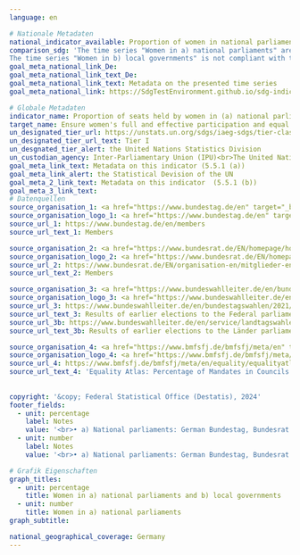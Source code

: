 ```yaml
---
language: en    

# Nationale Metadaten    
national_indicator_available: Proportion of women in national parliaments and local governments    
comparison_sdg: 'The time series "Women in a) national parliaments" are compliant with the global metadata. The disaggregation  "Women in Länder parliaments" is only partly compliant with the global metadata. 
The time series "Women in b) local governments" is not compliant with the global metadata but provides additional information.'    
goal_meta_national_link_De: 
goal_meta_national_link_text_De: 
goal_meta_national_link_text: Metadata on the presented time series
goal_meta_national_link: https://SdgTestEnvironment.github.io/sdg-indicators/public/Meta/5.5.1.pdf    

# Globale Metadaten    
indicator_name: Proportion of seats held by women in (a) national parliaments and (b) local governments    
target_name: Ensure women's full and effective participation and equal opportunities for leadership at all levels of decision-making in political, economic and public life    
un_designated_tier_url: https://unstats.un.org/sdgs/iaeg-sdgs/tier-classification/    
un_designated_tier_url_text: Tier I    
un_desgnated_tier_alert: the United Nations Statistics Division    
un_custodian_agency: Inter-Parliamentary Union (IPU)<br>The United Nations Entity for Gender Equality and the Empowerment of Women (UN Women)    
goal_meta_link_text: Metadata on this indicator (5.5.1 (a))    
goal_meta_link_alert: the Statistical Devision of the UN    
goal_meta_2_link_text: Metadata on this indicator  (5.5.1 (b))    
goal_meta_3_link_text:         
# Datenquellen
source_organisation_1: <a href="https://www.bundestag.de/en" target="_blank"> German Bundestag (Lower chamber) </a>
source_organisation_logo_1: <a href="https://www.bundestag.de/en" target="_blank"><img src="https://sdg-indikatoren.de/public/OrgImgEn/bt.png" alt="Logo bt" style="height:60px; width:148px"/></a>
source_url_1: https://www.bundestag.de/en/members
source_url_text_1: Members

source_organisation_2: <a href="https://www.bundesrat.de/EN/homepage/homepage-node.html" target="_blank"> Bundesrat </a>
source_organisation_logo_2: <a href="https://www.bundesrat.de/EN/homepage/homepage-node.html" target="_blank"><img src="https://sdg-indikatoren.de/public/OrgImgEn/brat.png" alt="Logo brat" style="height:60px; width:148px"/></a>
source_url_2: https://www.bundesrat.de/EN/organisation-en/mitglieder-en/mitglieder-en-node.html
source_url_text_2: Members

source_organisation_3: <a href="https://www.bundeswahlleiter.de/en/bundeswahlleiter.html" target="_blank"> The Federal Returning Officer </a>
source_organisation_logo_3: <a href="https://www.bundeswahlleiter.de/en/bundeswahlleiter.html" target="_blank"><img src="https://sdg-indikatoren.de/public/OrgImgEn/bundeswahlleiter.png" alt="Logo bundeswahlleiter" style="height:60px; width:148px"/></a>
source_url_3: https://www.bundeswahlleiter.de/en/bundestagswahlen/2021/publikationen.html
source_url_text_3: Results of earlier elections to the Federal parliaments (only available in German)
source_url_3b: https://www.bundeswahlleiter.de/en/service/landtagswahlen.html
source_url_text_3b: Results of earlier elections to the Länder parliaments (only available in German)

source_organisation_4: <a href="https://www.bmfsfj.de/bmfsfj/meta/en" target="_blank"> Federal Ministry for Family Affairs, Senior Citizens, Women and Youth </a>
source_organisation_logo_4: <a href="https://www.bmfsfj.de/bmfsfj/meta/en" target="_blank"><img src="https://sdg-indikatoren.de/public/OrgImgEn/bmfsfj.png" alt="Logo bmfsfj" style="height:60px; width:148px"/></a>
source_url_4: https://www.bmfsfj.de/bmfsfj/meta/en/equality/equalityatlas?view?indikator=Mandates-Administrative-District
source_url_text_4: 'Equality Atlas: Percentage of Mandates in Councils of Districts and District-Free Cities Held by Women'
    
    
copyright: '&copy; Federal Statistical Office (Destatis), 2024'    
footer_fields:
  - unit: percentage
    label: Notes
    value: '<br>• a) National parliaments: German Bundestag, Bundesrat and Länder parliaments.<br>• b) Local governments: Councils of districts and district-free cities.<br>• Figures to the German Bundestag and Bundesrat: Reference date January 1st.<br>• Data to the Länder parliaments:  <br>    - Reference date = election day. <br>    - Subsequent candidates are not taken into account.<br>• Proportion of women in councils of districts and district-free cities:  Election result, 2019 to 2021 without Schleswig-Holstein.'
  - unit: number
    label: Notes
    value: '<br>• a) National parliaments: German Bundestag, Bundesrat and Länder parliaments.<br>• b) Local governments: Councils of districts and district-free cities.<br>• Figures to the German Bundestag and Bundesrat: Reference date January 1st.<br>• Data to the Länder parliaments:  <br>    - Reference date = election day. <br>    - Subsequent candidates are not taken into account.'    

# Grafik Eigenschaften    
graph_titles:
  - unit: percentage
    title: Women in a) national parliaments and b) local governments
  - unit: number
    title: Women in a) national parliaments
graph_subtitle:     

national_geographical_coverage: Germany    
---
```


<span></span>